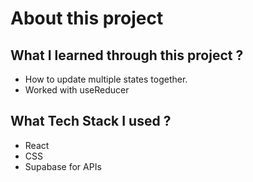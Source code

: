 # About this project

## What I learned through this project ?

- How to update multiple states together.
- Worked with useReducer

## What Tech Stack I used ?
- React
- CSS
- Supabase for APIs
